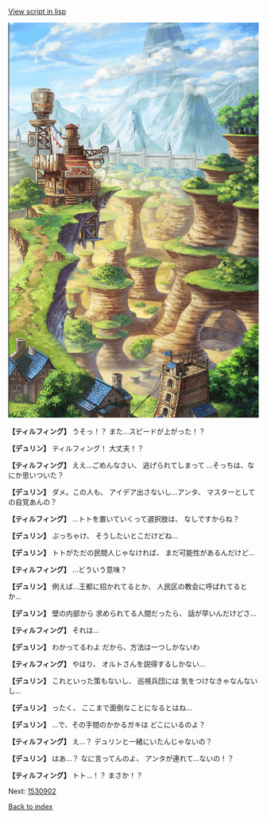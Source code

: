 [View script in lisp](../scripts/1530702.txt)

![005_Wilderness.png](../images/backgrounds/005_Wilderness.png)

**【ティルフィング】**
うそっ！？
また…スピードが上がった！？

**【デュリン】**
ティルフィング！
大丈夫！？

**【ティルフィング】**
ええ…ごめんなさい、
逃げられてしまって
…そっちは、なにか思いついた？

**【デュリン】**
ダメ。この人も、
アイデア出さないし…アンタ、
マスターとしての自覚あんの？

**【ティルフィング】**
…トトを置いていくって選択肢は、
なしですからね？

**【デュリン】**
ぶっちゃけ、
そうしたいとこだけどね…

**【デュリン】**
トトがただの民間人じゃなければ、
まだ可能性があるんだけど…

**【ティルフィング】**
…どういう意味？

**【デュリン】**
例えば…王都に招かれてるとか、
人民区の教会に呼ばれてるとか…

**【デュリン】**
壁の内部から
求められてる人間だったら、
話が早いんだけどさ…

**【ティルフィング】**
それは…

**【デュリン】**
わかってるわよ
だから、方法は一つしかないわ

**【ティルフィング】**
やはり、
オルトさんを説得するしかない…

**【デュリン】**
これといった策もないし、
巡視兵団には
気をつけなきゃなんないし…

**【デュリン】**
ったく、
ここまで面倒なことになるとはね…

**【デュリン】**
…で、その手間のかかるガキは
どこにいるのよ？

**【ティルフィング】**
え…？
デュリンと一緒にいたんじゃないの？

**【デュリン】**
はあ…？
なに言ってんのよ、
アンタが連れて…ないの！？

**【ティルフィング】**
トト…！？
まさか！？

Next: [1530902](1530902.md)

[Back to index](index.md)
